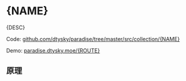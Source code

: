 # {NAME}

{DESC}  

Code: [github.com/dtysky/paradise/tree/master/src/collection/{NAME}](http://github.com/dtysky/paradise/tree/master/src/collection/{NAME})  

Demo: [paradise.dtysky.moe/{ROUTE}](http://paradise.dtysky.moe/{ROUTE})  

## 原理

